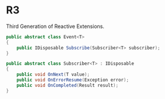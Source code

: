 # R3

Third Generation of Reactive Extensions.

```csharp
public abstract class Event<T>
{
    public IDisposable Subscribe(Subscriber<T> subscriber);
}

public abstract class Subscriber<T> : IDisposable
{
    public void OnNext(T value);
    public void OnErrorResume(Exception error);
    public void OnCompleted(Result result);
}
```
